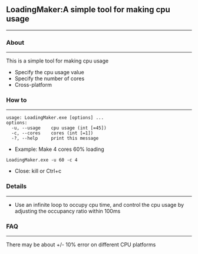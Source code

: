 ## LoadingMaker:A simple tool for making cpu usage 
---
### About

---
This is a simple tool for making cpu usage 
+ Specify the cpu usage value
+ Specify the number of cores
+ Cross-platform

### How to
---
```
usage: LoadingMaker.exe [options] ...
options:
  -u, --usage    cpu usage (int [=45])
  -c, --cores    cores (int [=1])
  -?, --help     print this message
```
+ Example:
Make 4 cores 60% loading
```
LoadingMaker.exe -u 60 -c 4
```
+ Close: kill or Ctrl+c

### Details
---
+ Use an infinite loop to occupy cpu time, and control the cpu usage by adjusting the occupancy ratio within 100ms

### FAQ
---
There may be about +/- 10% error on different CPU platforms

